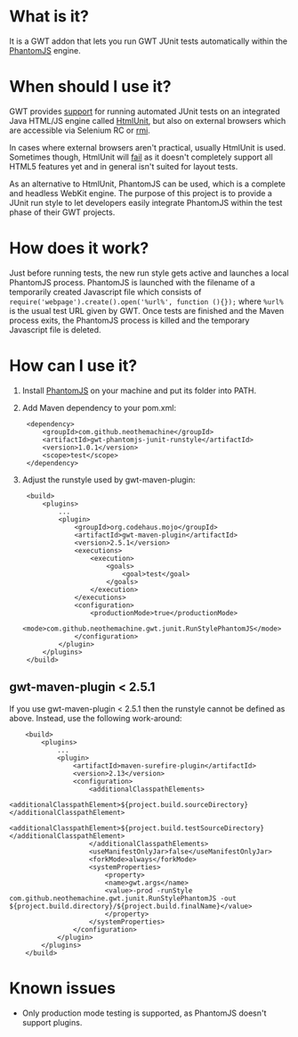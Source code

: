What is it?
===========

It is a GWT addon that lets you run GWT JUnit tests automatically within the
[PhantomJS](http://phantomjs.org/) engine.

When should I use it?
====================

GWT provides [support](https://developers.google.com/web-toolkit/doc/latest/DevGuideTesting)
for running automated JUnit tests on an integrated Java HTML/JS engine called
[HtmlUnit](http://htmlunit.sourceforge.net/), but also on external browsers which are
accessible via Selenium RC or [rmi](https://developers.google.com/web-toolkit/doc/latest/DevGuideTestingRemoteTesting#Remote_Web).

In cases where external browsers aren't practical, usually HtmlUnit is used. Sometimes though,
HtmlUnit will [fail](https://developers.google.com/web-toolkit/doc/latest/DevGuideTestingHtmlUnit) as
it doesn't completely support all HTML5 features yet and in general isn't suited for layout tests.

As an alternative to HtmlUnit, PhantomJS can be used, which is a complete and headless WebKit engine.
The purpose of this project is to provide a JUnit run style to let developers easily integrate
PhantomJS within the test phase of their GWT projects.

How does it work?
=================

Just before running tests, the new run style gets active and launches a local PhantomJS process.
PhantomJS is launched with the filename of a temporarily created Javascript file which consists of
`require('webpage').create().open('%url%', function (){});` where `%url%` is the usual test URL given
by GWT. Once tests are finished and the Maven process exits, the PhantomJS process is killed and
the temporary Javascript file is deleted.

How can I use it?
=================

1. Install [PhantomJS](http://phantomjs.org/download.html) on your machine and put its folder into PATH.
2. Add Maven dependency to your pom.xml:

		<dependency>
			<groupId>com.github.neothemachine</groupId>
			<artifactId>gwt-phantomjs-junit-runstyle</artifactId>
			<version>1.0.1</version>
			<scope>test</scope>
		</dependency>

3. Adjust the runstyle used by gwt-maven-plugin:

		<build>
			<plugins>
				...
				<plugin>
					<groupId>org.codehaus.mojo</groupId>
					<artifactId>gwt-maven-plugin</artifactId>
					<version>2.5.1</version>
					<executions>
						<execution>
							<goals>
								<goal>test</goal>
							</goals>
						</execution>
					</executions>
					<configuration>
						<productionMode>true</productionMode>
						<mode>com.github.neothemachine.gwt.junit.RunStylePhantomJS</mode>
					</configuration>
				</plugin>
			</plugins>
		</build>

gwt-maven-plugin < 2.5.1
------------------------

If you use gwt-maven-plugin < 2.5.1 then the runstyle cannot be defined as above. Instead, use the following work-around:

		<build>
			<plugins>
				...
				<plugin>
					<artifactId>maven-surefire-plugin</artifactId>
					<version>2.13</version>
					<configuration>
						<additionalClasspathElements>
							<additionalClasspathElement>${project.build.sourceDirectory}</additionalClasspathElement>
							<additionalClasspathElement>${project.build.testSourceDirectory}</additionalClasspathElement>
						</additionalClasspathElements>
						<useManifestOnlyJar>false</useManifestOnlyJar>
						<forkMode>always</forkMode>
						<systemProperties>
							<property>
							<name>gwt.args</name>
							<value>-prod -runStyle com.github.neothemachine.gwt.junit.RunStylePhantomJS -out ${project.build.directory}/${project.build.finalName}</value>
							</property>
						</systemProperties>
					</configuration>
				</plugin>
			</plugins>
		</build>


Known issues
============

- Only production mode testing is supported, as PhantomJS doesn't support plugins. 
